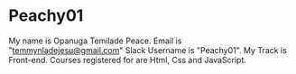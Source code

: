 # Peachy01
My name is Opanuga Temilade Peace.
Email is "temmynladejesu@gmail.com"
Slack Username is "Peachy01".
My Track is Front-end.
Courses registered for are Html, Css and JavaScript.
